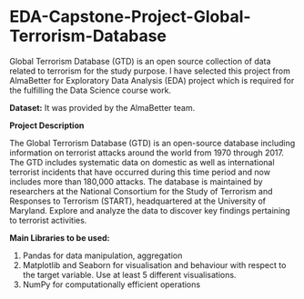 # EDA-Capstone-Project-Global-Terrorism-Database

Global Terrorism Database (GTD) is an open source collection of data related to terrorism for the study purpose. I have selected this project from AlmaBetter for Exploratory Data Analysis (EDA) project which is required for the fulfilling the Data Science course work.

**Dataset:** It was provided by the AlmaBetter team.

**Project Description**

The Global Terrorism Database (GTD) is an open-source database including information on terrorist attacks around the world from 1970 through 2017. The GTD includes systematic data on domestic as well as international terrorist incidents that have occurred during this time period and now includes more than 180,000 attacks. The database is maintained by researchers at the National Consortium for the Study of Terrorism and Responses to Terrorism (START), headquartered at the University of Maryland. Explore and analyze the data to discover key findings pertaining to terrorist activities.

**Main Libraries to be used:**
1. Pandas for data manipulation, aggregation
2. Matplotlib and Seaborn for visualisation and behaviour with respect to the target variable. Use at least 5 different visualisations.
3. NumPy for computationally efficient operations

